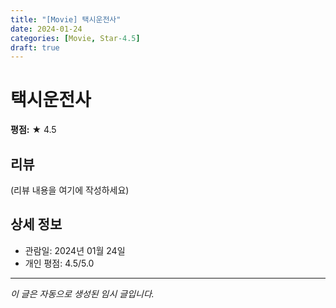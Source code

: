 ```yaml
---
title: "[Movie] 택시운전사"
date: 2024-01-24
categories: [Movie, Star-4.5]
draft: true
---
```


# 택시운전사

**평점:** ★ 4.5

## 리뷰

(리뷰 내용을 여기에 작성하세요)

## 상세 정보

- 관람일: 2024년 01월 24일
- 개인 평점: 4.5/5.0

---

*이 글은 자동으로 생성된 임시 글입니다.*
